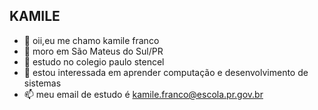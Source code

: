 ## KAMILE ##
- 👋 oii,eu me chamo kamile franco
- 👀 moro em São Mateus do Sul/PR
- 🌱 estudo no colegio paulo stencel
- 💞️ estou interessada em aprender computação e desenvolvimento de sistemas
- 📫 meu email de estudo é kamile.franco@escola.pr.gov.br

<!---
Kamilefranco/Kamilefranco is a ✨ special ✨ repository because its `README.md` (this file) appears on your GitHub profile.
You can click the Preview link to take a look at your changes.
--->
